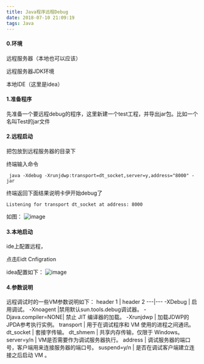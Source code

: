 ```yaml
---
title: Java程序远程Debug
date: 2018-07-10 21:09:19
tags: Java
---
```

#### 0.环境
远程服务器（本地也可以应该）

远程服务器JDK环境

本地IDE（这里是idea）
#### 1.准备程序
先准备一个要远程debug的程序，这里新建一个test工程，并导出jar包。比如一个名叫Test的jar文件
#### 2.远程启动
把包放到远程服务器的目录下


终端输入命令
```
 java -Xdebug -Xrunjdwp:transport=dt_socket,server=y,address="8000" -jar 
 ```
 终端返回下面结果说明卡伊开始debug了
 ```
 Listening for transport dt_socket at address: 8000
 ```
 如图：
 ![image](C:\Users\hanqian18790\Desktop\youdaoIMG\QQ截图20170523195051.png)
#### 3.本地启动
ide上配置远程，

点击Eidt Cnfigration

idea配置如下：
![image](C:\Users\hanqian18790\Desktop\youdaoIMG\remotedebug_local.png)

#### 4.参数说明
远程调试时的一些VM参数说明如下：
header 1 | header 2
---|---
-XDebug             |  启用调试。 
-Xnoagent            |禁用默认sun.tools.debug调试器。 
-Djava.compiler=NONE| 禁止 JIT 编译器的加载。 
-Xrunjdwp           | 加载JDWP的JPDA参考执行实例。 
transport            | 用于在调试程序和 VM 使用的进程之间通讯。 
dt_socket            | 套接字传输。 
dt_shmem             | 共享内存传输，仅限于 Windows。
server=y/n           | VM是否需要作为调试服务器执行。
address        | 调试服务器的端口号，客户端用来连接服务器的端口号。 
suspend=y/n          | 是否在调试客户端建立连接之后启动 VM 。 


